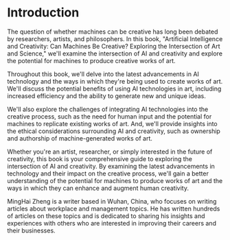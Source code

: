 # Introduction

The question of whether machines can be creative has long been debated by researchers, artists, and philosophers. In this book, "Artificial Intelligence and Creativity: Can Machines Be Creative? Exploring the Intersection of Art and Science," we'll examine the intersection of AI and creativity and explore the potential for machines to produce creative works of art.

Throughout this book, we'll delve into the latest advancements in AI technology and the ways in which they're being used to create works of art. We'll discuss the potential benefits of using AI technologies in art, including increased efficiency and the ability to generate new and unique ideas.

We'll also explore the challenges of integrating AI technologies into the creative process, such as the need for human input and the potential for machines to replicate existing works of art. And, we'll provide insights into the ethical considerations surrounding AI and creativity, such as ownership and authorship of machine-generated works of art.

Whether you're an artist, researcher, or simply interested in the future of creativity, this book is your comprehensive guide to exploring the intersection of AI and creativity. By examining the latest advancements in technology and their impact on the creative process, we'll gain a better understanding of the potential for machines to produce works of art and the ways in which they can enhance and augment human creativity.

MingHai Zheng is a writer based in Wuhan, China, who focuses on writing articles about workplace and management topics. He has written hundreds of articles on these topics and is dedicated to sharing his insights and experiences with others who are interested in improving their careers and their businesses.
